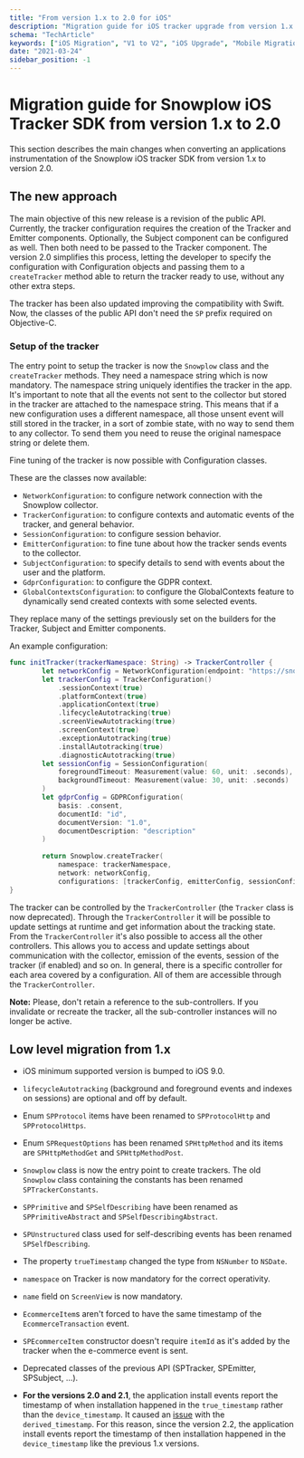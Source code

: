 ```yaml
---
title: "From version 1.x to 2.0 for iOS"
description: "Migration guide for iOS tracker upgrade from version 1.x to 2.0 with behavioral tracking improvements."
schema: "TechArticle"
keywords: ["iOS Migration", "V1 to V2", "iOS Upgrade", "Mobile Migration", "Version Migration", "Breaking Changes"]
date: "2021-03-24"
sidebar_position: -1
---
```


# Migration guide for Snowplow iOS Tracker SDK from version 1.x to 2.0

This section describes the main changes when converting an applications instrumentation of the Snowplow iOS tracker SDK from version 1.x to version 2.0.

## The new approach

The main objective of this new release is a revision of the public API. Currently, the tracker configuration requires the creation of the Tracker and Emitter components. Optionally, the Subject component can be configured as well. Then both need to be passed to the Tracker component. The version 2.0 simplifies this process, letting the developer to specify the configuration with Configuration objects and passing them to a `createTracker` method able to return the tracker ready to use, without any other extra steps.

The tracker has been also updated improving the compatibility with Swift. Now, the classes of the public API don't need the `SP` prefix required on Objective-C.

### Setup of the tracker

The entry point to setup the tracker is now the `Snowplow` class and the `createTracker` methods. They need a namespace string which is now mandatory. The namespace string uniquely identifies the tracker in the app. It's important to note that all the events not sent to the collector but stored in the tracker are attached to the namespace string. This means that if a new configuration uses a different namespace, all those unsent event will still stored in the tracker, in a sort of zombie state, with no way to send them to any collector. To send them you need to reuse the original namespace string or delete them.

Fine tuning of the tracker is now possible with Configuration classes.

These are the classes now available:

- `NetworkConfiguration`: to configure network connection with the Snowplow collector.
- `TrackerConfiguration`: to configure contexts and automatic events of the tracker, and general behavior.
- `SessionConfiguration`: to configure session behavior.
- `EmitterConfiguration`: to fine tune about how the tracker sends events to the collector.
- `SubjectConfiguration`: to specify details to send with events about the user and the platform.
- `GdprConfiguration`: to configure the GDPR context.
- `GlobalContextsConfiguration`: to configure the GlobalContexts feature to dynamically send created contexts with some selected events.

They replace many of the settings previously set on the builders for the Tracker, Subject and Emitter components.

An example configuration:

```swift
func initTracker(trackerNamespace: String) -> TrackerController {
        let networkConfig = NetworkConfiguration(endpoint: "https://snowplow-collector-url.com")
        let trackerConfig = TrackerConfiguration()
            .sessionContext(true)
            .platformContext(true)
            .applicationContext(true)
            .lifecycleAutotracking(true)
            .screenViewAutotracking(true)
            .screenContext(true)
            .exceptionAutotracking(true)
            .installAutotracking(true)
            .diagnosticAutotracking(true)
        let sessionConfig = SessionConfiguration(
            foregroundTimeout: Measurement(value: 60, unit: .seconds),
            backgroundTimeout: Measurement(value: 30, unit: .seconds)
        )
        let gdprConfig = GDPRConfiguration(
            basis: .consent, 
            documentId: "id", 
            documentVersion: "1.0", 
            documentDescription: "description"
        )
        
        return Snowplow.createTracker(
            namespace: trackerNamespace,
            network: networkConfig,
            configurations: [trackerConfig, emitterConfig, sessionConfig, gdprConfig]);
}
```

The tracker can be controlled by the `TrackerController` (the `Tracker` class is now deprecated). Through the `TrackerController` it will be possible to update settings at runtime and get information about the tracking state. From the `TrackerController` it's also possible to access all the other controllers. This allows you to access and update settings about communication with the collector, emission of the events, session of the tracker (if enabled) and so on. In general, there is a specific controller for each area covered by a configuration. All of them are accessible through the `TrackerController`.

**Note:** Please, don't retain a reference to the sub-controllers. If you invalidate or recreate the tracker, all the sub-controller instances will no longer be active.

## Low level migration from 1.x

- iOS minimum supported version is bumped to iOS 9.0.
    
- `lifecycleAutotracking` (background and foreground events and indexes on sessions) are optional and off by default.
    
- Enum `SPProtocol` items have been renamed to `SPProtocolHttp` and `SPProtocolHttps`.
    
- Enum `SPRequestOptions` has been renamed `SPHttpMethod` and its items are `SPHttpMethodGet` and `SPHttpMethodPost`.
    
- `Snowplow` class is now the entry point to create trackers. The old `Snowplow` class containing the constants has been renamed `SPTrackerConstants`.
    
- `SPPrimitive` and `SPSelfDescribing` have been renamed as `SPPrimitiveAbstract` and `SPSelfDescribingAbstract`.
    
- `SPUnstructured` class used for self-describing events has been renamed `SPSelfDescribing`.
    
- The property `trueTimestamp` changed the type from `NSNumber` to `NSDate`.
    
- `namespace` on Tracker is now mandatory for the correct operativity.
    
- `name` field on `ScreenView` is now mandatory.
    
- `EcommerceItem`s aren't forced to have the same timestamp of the `EcommerceTransaction` event.
    
- `SPEcommerceItem` constructor doesn't require `itemId` as it's added by the tracker when the e-commerce event is sent.
    
- Deprecated classes of the previous API (SPTracker, SPEmitter, SPSubject, ...).
    
- **For the versions 2.0 and 2.1**, the application install events report the timestamp of when installation happened in the `true_timestamp` rather than the `device_timestamp`. It caused an [issue](https://github.com/snowplow/snowplow-ios-tracker/issues/625) with the `derived_timestamp`. For this reason, since the version 2.2, the application install events report the timestamp of then installation happened in the `device_timestamp` like the previous 1.x versions.
